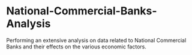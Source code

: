 # National-Commercial-Banks-Analysis
Performing an extensive analysis on data related to National Commercial Banks and their effects on the various economic factors. 
